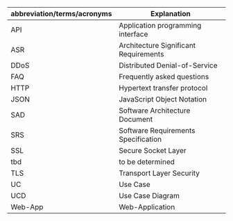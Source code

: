 | abbreviation/terms/acronyms | Explanation                           |
|-----------------------------|---------------------------------------|
| API                         | Application programming interface     |
| ASR                         | Architecture Significant Requirements |
| DDoS                        | Distributed Denial-of-Service         |
| FAQ                         | Frequently asked questions            |
| HTTP	                       | Hypertext transfer protocol           |
| JSON	                       | JavaScript Object Notation            |
| SAD                         | Software Architecture Document        |
| SRS                         | Software Requirements Specification   |
| SSL                         | Secure Socket Layer                   |
| tbd                         | to be determined                      |
| TLS                         | Transport Layer Security              |
| UC                          | Use Case                              |
| UCD                         | Use Case Diagram                      |
| Web-App                     | Web-Application                       |
